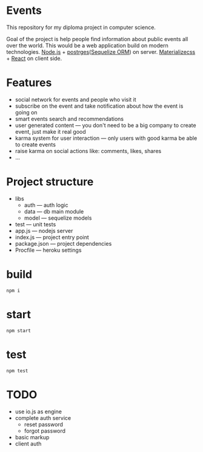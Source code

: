 Events
===

This repository for my diploma project in computer science.

Goal of the project is help people find information about public events all over the world. This would be a web application build on modern technologies. [Node.js](http://nodejs.org) + [postrges](http://www.postgresql.org)([Sequelize ORM](http://sequelizejs.com)) on server. [Materializecss](http://materializecss.com) + [React](http://facebook.github.io/react/) on client side.

Features
===
- social network for events and people who visit it
- subscribe on the event and take notification about how the event is going on
- smart events search and recommendations
- user generated content — you don't need to be a big company to create event, just make it real good
- karma system for user interaction — only users with good karma be able to create events
- raise karma on social actions like: comments, likes, shares
- ...

Project structure
===
- libs
    - auth — auth logic
    - data — db main module
    - model — sequelize models
- test — unit tests
- app.js — nodejs server
- index.js — project entry point
- package.json — project dependencies
- Procfile — heroku settings

build
==
    npm i

start
==
    npm start

test
==
    npm test

TODO
===
- use io.js as engine
- complete auth service
    - reset password
    - forgot password
- basic markup
- client auth
